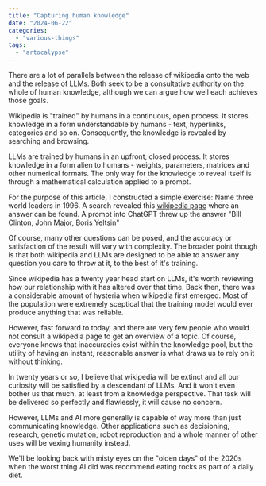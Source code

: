 ```yaml
---
title: "Capturing human knowledge"
date: "2024-06-22"
categories: 
  - "various-things"
tags: 
  - "artocalypse"
---
```


There are a lot of parallels between the release of wikipedia onto the web and the release of LLMs. Both seek to be a consultative authority on the whole of human knowledge, although we can argue how well each achieves those goals.

Wikipedia is "trained" by humans in a continuous, open process. It stores knowledge in a form understandable by humans - text, hyperlinks, categories and so on. Consequently, the knowledge is revealed by searching and browsing.

LLMs are trained by humans in an upfront, closed process. It stores knowledge in a form alien to humans - weights, parameters, matrices and other numerical formats. The only way for the knowledge to reveal itself is through a mathematical calculation applied to a prompt.

For the purpose of this article, I constructed a simple exercise: Name three world leaders in 1996. A search revealed this [wikipedia page](https://en.wikipedia.org/wiki/List_of_state_leaders_in_the_20th_century_(1951%E2%80%932000)) where an answer can be found. A prompt into ChatGPT threw up the answer "Bill Clinton, John Major, Boris Yeltsin"

Of course, many other questions can be posed, and the accuracy or satisfaction of the result will vary with complexity. The broader point though is that both wikipedia and LLMs are designed to be able to answer any question you care to throw at it, to the best of it's training.

Since wikipedia has a twenty year head start on LLMs, it's worth reviewing how our relationship with it has altered over that time. Back then, there was a considerable amount of hysteria when wikipedia first emerged. Most of the population were extremely sceptical that the training model would ever produce anything that was reliable.

However, fast forward to today, and there are very few people who would not consult a wikipedia page to get an overview of a topic. Of course, everyone knows that inaccuracies exist within the knowledge pool, but the utility of having an instant, reasonable answer is what draws us to rely on it without thinking.

In twenty years or so, I believe that wikipedia will be extinct and all our curiosity will be satisfied by a descendant of LLMs. And it won't even bother us that much, at least from a knowledge perspective. That task will be delivered so perfectly and flawlessly, it will cause no concern.

However, LLMs and AI more generally is capable of way more than just communicating knowledge. Other applications such as decisioning, research, genetic mutation, robot reproduction and a whole manner of other uses will be vexing humanity instead.

We'll be looking back with misty eyes on the "olden days" of the 2020s when the worst thing AI did was recommend eating rocks as part of a daily diet.

